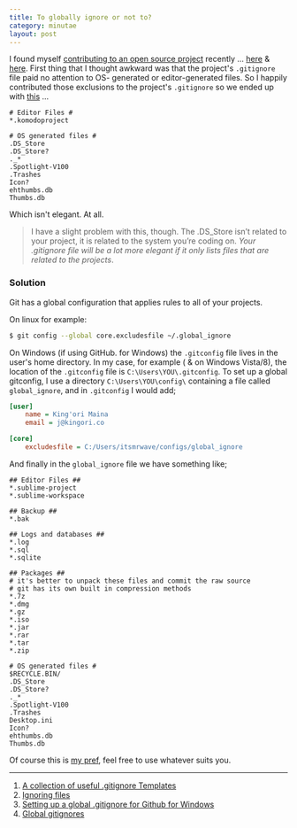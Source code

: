 ```yaml
---
title: To globally ignore or not to?
category: minutae
layout: post
---
```


I found myself [contributing to an open source project][oauth2-server-php]
recently ... [here][commit1] & [here][commit2]. First thing that I thought
awkward was that the project's `.gitignore` file paid no attention to OS-
generated or editor-generated files. So I happily contributed those exclusions
to the project's `.gitignore` so we ended up with [this][commit3] ...

```text
# Editor Files #
*.komodoproject

# OS generated files #
.DS_Store
.DS_Store?
._*
.Spotlight-V100
.Trashes
Icon?
ehthumbs.db
Thumbs.db
```

Which isn't elegant. At all.

> I have a slight problem with this, though. The .DS_Store isn’t related to your
> project, it is related to the system you’re coding on. _Your .gitignore file
> will be a lot more elegant if it only lists files that are related to the
> projects_.

### Solution ###

Git has a global configuration that applies rules to all of your projects.

On linux for example:

```bash
$ git config --global core.excludesfile ~/.global_ignore
```

On Windows (if using GitHub. for Windows) the `.gitconfig` file lives in the
user's home directory. In my case, for example ( & on Windows Vista/8), the
location of the `.gitconfig` file is `C:\Users\YOU\.gitconfig`. To set up a
global gitconfig, I use a directory `C:\Users\YOU\config\` containing a file
called `global_ignore`, and in `.gitconfig` I would add;

```ini
[user]
    name = King'ori Maina
    email = j@kingori.co

[core]
    excludesfile = C:/Users/itsmrwave/configs/global_ignore
```

And finally in the `global_ignore` file we have something like;

```text
## Editor Files ##
*.sublime-project
*.sublime-workspace

## Backup ##
*.bak

## Logs and databases ##
*.log
*.sql
*.sqlite

## Packages ##
# it's better to unpack these files and commit the raw source
# git has its own built in compression methods
*.7z
*.dmg
*.gz
*.iso
*.jar
*.rar
*.tar
*.zip

# OS generated files #
$RECYCLE.BIN/
.DS_Store
.DS_Store?
._*
.Spotlight-V100
.Trashes
Desktop.ini
Icon?
ehthumbs.db
Thumbs.db
```

Of course this is [my pref][my-global-ignore], feel free to use whatever
suits you.

---

1. [A collection of useful .gitignore Templates](https://github.com/github/gitignore)
2. [Ignoring files](https://help.github.com/articles/ignoring-files)
3. [Setting up a global .gitignore for Github for Windows](http://www.lemoda.net/git/github-gitignore-windows/index.html)
4. [Global gitignores](http://augustl.com/blog/2009/global_gitignores/)

[commit1]: https://github.com/itsmrwave/oauth2-server-php/commit/640498926f2ebe8499c14184b89d613acf60ae59  "Update README with more info on grant types"
[commit2]: https://github.com/itsmrwave/oauth2-server-php/commit/31fc8c2a2f9dcf1d3a0a58736c7b6d7cd88bb74a  "Place the realm & scope values in ..."
[commit3]: https://github.com/itsmrwave/oauth2-server-php/commit/f26798ce7007c19671e7fed5bfe42d5c63240639  "Ignore editor, OS and test files"
[oauth2-server-php]: https://github.com/bshaffer/oauth2-server-php  "bshaffer/oauth2-server-php"
[my-global-ignore]: https://github.com/itsmrwave/configs/blob/master/gitignore/global_ignore  "itsmrwave/configs/gitignore/global_ignore"
